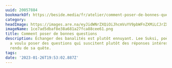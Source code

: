 ```yaml
---
uuid: 20057884
bookmarkOf: https://beside.media/fr/atelier/comment-poser-de-bonnes-questions/
category: 
headImage: https://images.are.na/eyJidWNrZXQiOiJhcmVuYV9pbWFnZXMiLCJrZXkiOiIyMDA1Nzg4NC9vcmlnaW5hbF8xY2U3YWQ1ZGJhZjhlMzhhNjgxYTI3ZmNhODhjZWU2MS5wbmciLCJlZGl0cyI6eyJyZXNpemUiOnsid2lkdGgiOjEyMDAsImhlaWdodCI6MTIwMCwiZml0IjoiaW5zaWRlIiwid2l0aG91dEVubGFyZ2VtZW50Ijp0cnVlfSwid2VicCI6eyJxdWFsaXR5Ijo5MH0sImpwZWciOnsicXVhbGl0eSI6OTB9LCJyb3RhdGUiOm51bGx9fQ==?bc=0
imageName: 1ce7ad5dbaf8e38a681a27fca88cee61.png
title: Comment poser de bonnes questions
description: Échanger des banalités est plutôt ennuyant. Lee Suksi, poète de Toronto,
  a voulu poser des questions qui suscitent plutôt des réponses intéressantes. Compte
  rendu de sa quête.
tags: 
date: '2023-01-26T19:53:02.887Z'
---
```

